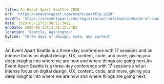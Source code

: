 ```yaml
---
title: An Event Apart Seattle 2020
url: 'https://aneventapart.com/event/seattle-2020'
cocUrl: 'https://aneventapart.com/registration-information#code-of-conduct'
date: 2020-05-11T13:38:12.341Z
endDate: 2020-05-13T13:38:12.348Z
location: 'Seattle, Washington'
byline: 'Three days of design, code, and content'
---
```


An Event Apart Seattle is a three-day conference with 17 sessions and an intense focus on digital design, UX, content, code, and more, giving you deep insights into where we are now and where things are going next.An Event Apart Seattle is a three-day conference with 17 sessions and an intense focus on digital design, UX, content, code, and more, giving you deep insights into where we are now and where things are going next.
